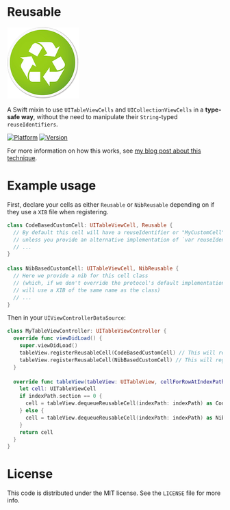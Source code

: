# Reusable

![Reusable](Example/ReusableDemo/Assets.xcassets/AppIcon.appiconset/AppIcon-167.png)

A Swift mixin to use `UITableViewCells` and `UICollectionViewCells` in a **type-safe way**, without the need to manipulate their `String`-typed `reuseIdentifiers`.

[![Platform](http://cocoapod-badges.herokuapp.com/p/Reusable/badge.png)](http://cocoadocs.org/docsets/Reusable)
[![Version](http://cocoapod-badges.herokuapp.com/v/Reusable/badge.png)](http://cocoadocs.org/docsets/Reusable)

For more information on how this works, see [my blog post about this technique](http://alisoftware.github.io/swift/generics/2016/01/06/generic-tableviewcells/).

# Example usage

First, declare your cells as either `Reusable` or `NibReusable` depending on if they use a `XIB` file when registering.

```swift
class CodeBasedCustomCell: UITableViewCell, Reusable {
  // By default this cell will have a reuseIdentifier or "MyCustomCell"
  // unless you provide an alternative implementation of `var reuseIdentifier`
  // ...
}

class NibBasedCustomCell: UITableViewCell, NibReusable {
  // Here we provide a nib for this cell class
  // (which, if we don't override the protocol's default implementation of `nib`,
  // will use a XIB of the same name as the class)
  // ...
}
```

Then in your `UIViewControllerDataSource`:

```swift
class MyTableViewController: UITableViewController {
  override func viewDidLoad() {
    super.viewDidLoad()
    tableView.registerReusableCell(CodeBasedCustomCell) // This will register using the class without using a UINib
    tableView.registerReusableCell(NibBasedCustomCell) // This will register using NibBasedCustomCell.xib
  }

  override func tableView(tableView: UITableView, cellForRowAtIndexPath indexPath: NSIndexPath) -> UITableViewCell {
    let cell: UITableViewCell
    if indexPath.section == 0 {
      cell = tableView.dequeueReusableCell(indexPath: indexPath) as CodeBasedCustomCell
    } else {
      cell = tableView.dequeueReusableCell(indexPath: indexPath) as NibBasedCustomCell
    }
    return cell
  }
}
```

# License

This code is distributed under the MIT license. See the `LICENSE` file for more info.
